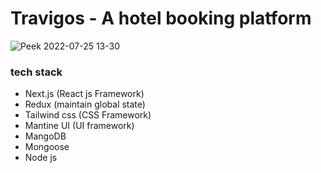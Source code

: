 # Travigos - A hotel booking platform
![Peek 2022-07-25 13-30](https://user-images.githubusercontent.com/51721541/180728097-2ddc6548-ca55-4f77-b180-f62e9485899d.gif)

### tech stack 
- Next.js (React js Framework)
- Redux (maintain global state)
- Tailwind css (CSS Framework)
- Mantine UI (UI framework)
- MangoDB
- Mongoose
- Node js
